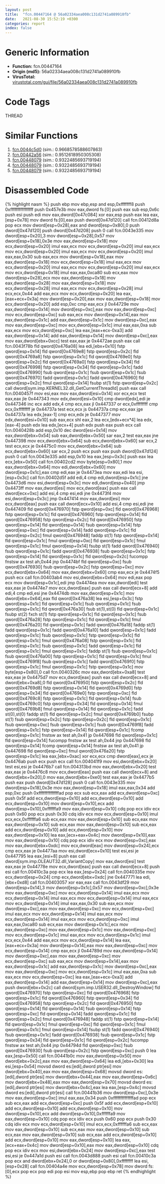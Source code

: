 ```yaml
---
layout: post
title:  "fcn.00447164 @ 56a02334aea008c131d2741a089910fb"
date:   2021-08-30 15:52:19 +0300
categories: report
index: false
---
```


# Generic Information
- **Function:** fcn.00447164
- **Origin (md5):** 56a02334aea008c131d2741a089910fb
- **VirusTotal:** [virustotal.com/gui/file/56a02334aea008c131d2741a089910fb][virustotal_ref]

# Code Tags
<span class="tag" id="THREAD">THREAD</span>


# Similar Functions

1. [fcn.0044c5d0][similar_1_ref] (sim.: 0.9668578588607863)
2. [fcn.00442a56][similar_2_ref] (sim.: 0.9512618950305308)
3. [fcn.00448079][similar_3_ref] (sim.: 0.9322485693719194)
4. [fcn.00448079][similar_4_ref] (sim.: 0.9322485693719194)
5. [fcn.00448079][similar_5_ref] (sim.: 0.9322485693719194)


# Disassembled Code

{% highlight nasm %}
push ebp
mov ebp,esp
and esp,0xfffffff8
push 0xffffffffffffffff
push 0x457e3b
mov eax,dword fs:[0]
push eax
sub esp,0x6c
push esi
push edi
mov eax,dword[0x47c084]
xor eax,esp
push eax
lea eax,[esp+0x78]
mov dword fs:[0],eax
push dword[0x47d120]
call fcn.00412d8a
pop ecx
mov dword[esp+0x28],eax
and dword[esp+0x80],0
push dword[0x47d120]
push dword[0x47d208]
push 0
call fcn.0043e335
mov dword[esp+0x20],3
mov dword[esp+0x28],0x57
mov dword[esp+0x18],0x3e
mov eax,dword[esp+0x18]
mov ecx,dword[esp+0x20]
imul eax,ecx
mov ecx,dword[esp+0x20]
imul eax,ecx
mov ecx,dword[esp+0x20]
imul eax,ecx
mov ecx,dword[esp+0x20]
imul eax,eax,0x30
sub eax,ecx
mov dword[esp+0x18],eax
mov eax,dword[esp+0x18]
mov ecx,dword[esp+0x18]
imul eax,ecx
mov ecx,dword[esp+0x20]
imul eax,ecx
mov ecx,dword[esp+0x20]
imul eax,ecx
mov ecx,dword[esp+0x18]
imul eax,eax,0xca80
sub ecx,eax
mov dword[esp+0x28],ecx
mov eax,dword[esp+0x18]
mov eax,dword[esp+0x28]
mov eax,dword[esp+0x18]
mov ecx,dword[esp+0x28]
imul eax,ecx
mov ecx,dword[esp+0x28]
imul ecx,ecx,0x44
add eax,ecx
mov ecx,dword[esp+0x20]
lea eax,[eax+ecx+0x3a]
mov dword[esp+0x20],eax
mov eax,dword[esp+0x18]
mov ecx,dword[esp+0x20]
add esp,0xc
cmp eax,ecx
jl 0x44729e
mov eax,dword[esp+0x14]
mov dword[esp+0xc],eax
mov eax,dword[esp+0xc]
mov ecx,dword[esp+0xc]
sub eax,ecx
mov dword[esp+0x14],eax
mov eax,dword[esp+0x1c]
add eax,dword[esp+0x1c]
mov dword[esp+0xc],eax
mov eax,dword[esp+0xc]
mov ecx,dword[esp+0x1c]
imul eax,eax,0xa
sub eax,ecx
mov ecx,dword[esp+0xc]
lea eax,[eax+ecx-0xa3]
add eax,dword[esp+0x14]
add eax,dword[esp+0x14]
mov dword[esp+0xc],eax
mov eax,dword[ebx+0xcc]
test eax,eax
je 0x4472ae
push eax
call fcn.0043f78b
fld qword[0x476a08]
lea edi,[ebx+0x10]
fstp qword[esp+0x14]
fld qword[0x4769e8]
fstp qword[esp+0x2c]
fld qword[0x4769a8]
fstp qword[esp+0x1c]
fld qword[0x4769e0]
fstp qword[esp+0x2c]
fld qword[0x4769a0]
fstp qword[esp+0x34]
fld qword[0x476998]
fstp qword[esp+0x34]
fld qword[esp+0x1c]
fadd qword[0x476990]
fsub qword[esp+0x1c]
fsub qword[esp+0x1c]
fsub qword[0x476970]
fadd qword[esp+0x1c]
fadd qword[0x476960]
fld qword[esp+0x2c]
fmul qword[esp+0x14]
fsubp st(1)
fstp qword[esp+0x2c]
call dword[sym.imp.KERNEL32.dll_GetCurrentThreadId]
push eax
call fcn.0040457f
mov esi,eax
mov eax,dword[esi+0x14]
xor ecx,ecx
test eax,eax
jle 0x447343
mov edx,dword[esi+0x10]
cmp dword[edx],edi
je 0x447346
inc ecx
add edx,4
cmp ecx,eax
jl 0x447337
or ecx,0xffffffff
cmp ecx,0xffffffff
je 0x44737a
test ecx,ecx
js 0x44737a
cmp ecx,eax
jge 0x44737a
lea edx,[eax-1]
cmp ecx,edx
je 0x447377
mov edx,dword[esi+0x10]
sub eax,ecx
shl eax,2
lea ecx,[edx+ecx*4]
lea edx,[eax-4]
push edx
lea edx,[ecx+4]
push edx
push eax
push ecx
call fcn.0040428b
add esp,0x10
dec dword[esi+0x14]
mov eax,dword[ebx+0x54]
sub eax,dword[ebx+0x50]
sar eax,2
test eax,eax
jne 0x447398
mov ecx,dword[ebx+0x64]
sub ecx,dword[ebx+0x60]
sar ecx,2
test ecx,ecx
je 0x4475c0
mov ecx,dword[ebx+0x64]
sub ecx,dword[ebx+0x60]
sar ecx,2
push ecx
push eax
push dword[0x47d124]
push 0
call fcn.0043e335
add esp,0x10
lea eax,[esp+0x3c]
push eax
lea ecx,[ebx+0x50]
call fcn.00402cd2
mov byte[esp+0x80],1
mov eax,dword[ebx+0x64]
mov edi,dword[ebx+0x60]
mov dword[esp+0x1c],eax
cmp edi,eax
je 0x4473ea
mov eax,edi
lea esi,[esp+0x3c]
call fcn.00402d5f
add edi,4
cmp edi,dword[esp+0x1c]
jne 0x4473d6
mov esi,dword[esp+0x3c]
mov edi,dword[esp+0x40]
jmp 0x4473ff
mov eax,dword[esi]
mov ecx,dword[eax]
push eax
call dword[ecx+0xc]
add esi,4
cmp esi,edi
jne 0x4473f4
mov esi,dword[esp+0x3c]
jmp 0x447414
mov eax,dword[esi]
mov ecx,dword[eax]
push eax
call dword[ecx+0x10]
add esi,4
cmp esi,edi
jne 0x447409
fld qword[0x476970]
fstp qword[esp+0xc]
fld qword[0x476968]
fstp qword[esp+0x1c]
fld qword[0x476960]
fstp qword[esp+0x14]
fld qword[0x476958]
fstp qword[esp+0x2c]
fld qword[0x476950]
fstp qword[esp+0x14]
fld qword[esp+0x14]
fsub qword[esp+0x14]
fstp qword[esp+0xc]
fld qword[esp+0x14]
fadd qword[esp+0x1c]
fld qword[esp+0x2c]
fmul qword[0x476948]
faddp st(1)
fstp qword[esp+0x14]
fld qword[esp+0x1c]
fmul qword[esp+0xc]
fld qword[esp+0x1c]
fmul qword[esp+0x1c]
fmul qword[esp+0x14]
fsubp st(1)
fadd qword[0x476940]
fsub qword[esp+0x1c]
fadd qword[0x476938]
fsub qword[esp+0x1c]
fstp qword[esp+0x14]
fld qword[esp+0x1c]
fld qword[esp+0x2c]
fucompp
fnstsw ax
test ah,0x44
jnp 0x4474bf
fld qword[esp+0xc]
fsub qword[0x476930]
fsub qword[esp+0x2c]
fstp qword[esp+0xc]
mov ecx,dword[ebx+0x64]
mov eax,dword[ebx+0x60]
cmp eax,ecx
je 0x4474f5
push ecx
call fcn.00403ab4
mov esi,dword[ebx+0x64]
mov edi,eax
pop ecx
mov dword[esp+0x1c],edi
jmp 0x4474ea
mov eax,dword[edi]
test eax,eax
je 0x4474e7
mov ecx,dword[eax]
push eax
call dword[ecx+8]
add edi,4
cmp edi,esi
jne 0x4474db
mov eax,dword[esp+0x1c]
mov dword[ebx+0x64],eax
fld qword[0x476a38]
lea esi,[esp+0x3c]
fstp qword[esp+0x1c]
fld qword[esp+0x1c]
fsub qword[esp+0x1c]
fsub qword[esp+0x1c]
fld qword[0x476a30]
fsub st(1),st(0)
fld qword[esp+0x1c]
fsubp st(2)
fxch st(1)
fstp qword[esp+0x1c]
fld qword[esp+0x1c]
fsub qword[0x476a28]
fstp qword[esp+0x1c]
fld qword[esp+0x1c]
fmul qword[0x476a20]
fld qword[esp+0x1c]
fadd qword[0x476a18]
faddp st(1)
fadd qword[esp+0x1c]
fadd qword[0x476a10]
fadd qword[esp+0x1c]
fadd qword[esp+0x1c]
fsub qword[esp+0x1c]
fstp qword[esp+0x1c]
fld qword[esp+0x1c]
fmul qword[0x476a08]
fstp qword[esp+0x1c]
fld qword[esp+0x1c]
fsub qword[esp+0x1c]
fadd qword[esp+0x1c]
fld qword[esp+0x1c]
fmul qword[esp+0x1c]
faddp st(1)
fsub qword[esp+0x1c]
fsub qword[0x476a00]
fstp qword[esp+0x1c]
fld qword[esp+0x1c]
fmul qword[0x4769f8]
fsub qword[esp+0x1c]
fadd qword[0x4769f0]
fstp qword[esp+0x1c]
fmul qword[esp+0x1c]
fstp qword[esp+0x1c]
mov byte[esp+0x80],0
call fcn.0040326c
mov eax,dword[ebx+0xa8]
test eax,eax
je 0x4475d7
mov ecx,dword[eax]
push eax
call dword[ecx+8]
and dword[ebx+0xa8],0
fld qword[0x476950]
fstp qword[esp+0x2c]
fld qword[0x4769d8]
fstp qword[esp+0x14]
fld qword[0x4769d0]
fstp qword[esp+0x34]
fld qword[0x4769e0]
fstp qword[esp+0xc]
fld qword[0x4769c8]
fstp qword[esp+0x1c]
fld qword[esp+0x14]
fsub qword[0x4769c0]
fstp qword[esp+0x34]
fld qword[esp+0x14]
fmul qword[0x4769b8]
fmul qword[esp+0x14]
fld qword[esp+0x1c]
fadd st(0),st(0)
faddp st(1)
fld qword[esp+0x2c]
fmul qword[0x4769b0]
fsubp st(1)
fsub qword[esp+0x2c]
fstp qword[esp+0x2c]
fld qword[esp+0x1c]
fsub qword[esp+0xc]
fsub qword[esp+0x1c]
fsub qword[0x4769f8]
fadd qword[esp+0x1c]
fstp qword[esp+0x14]
fld qword[esp+0x1c]
fcomp qword[esp+0x1c]
fnstsw ax
test ah,0x41
jp 0x447698
fld qword[esp+0x1c]
fld qword[esp+0x14]
fucompp
fnstsw ax
test ah,0x44
jnp 0x447698
fld qword[esp+0x14]
fcomp qword[esp+0x14]
fnstsw ax
test ah,0x41
jp 0x447698
fld qword[esp+0xc]
fmul qword[0x476a20]
fstp qword[esp+0x1c]
lea eax,[ebx+0xac]
xor ecx,ecx
cmp dword[eax],ecx
je 0x4476ab
push ecx
push ecx
call fcn.004041f9
mov esi,dword[ebx+0x20]
test esi,esi
je 0x4476b7
call fcn.004313bd
mov eax,dword[ebx+0x20]
test eax,eax
je 0x4476c8
mov ecx,dword[eax]
push eax
call dword[ecx+8]
and dword[ebx+0x20],0
mov eax,dword[ebx+0xe0]
test eax,eax
je 0x4477b5
push eax
push dword[0x47d128]
push 0
call fcn.0043e335
mov dword[esp+0x18],0x3e
mov eax,dword[esp+0x18]
imul eax,eax,0x34
add esp,0xc
push 0xffffffffffffffad
pop ecx
sub ecx,eax
add ecx,dword[esp+0xc]
push 0x5f
add ecx,dword[esp+0x10]
add ecx,dword[esp+0x10]
add ecx,dword[esp+0x10]
mov dword[esp+0x10],ecx
add dword[esp+0x10],0xffffffa9
mov eax,dword[esp+0x10]
cdq
pop ecx
idiv ecx
push 0x60
pop ecx
push 0x30
cdq
idiv ecx
mov ecx,dword[esp+0x10]
imul ecx,ecx,0xffffffa6
sub ecx,eax
mov eax,dword[esp+0x10]
sub ecx,eax
mov eax,dword[esp+0x10]
sub ecx,eax
mov eax,dword[esp+0x10]
sub ecx,eax
add ecx,dword[esp+0x10]
add ecx,dword[esp+0x10]
mov eax,dword[esp+0x10]
lea eax,[ecx+eax+0x4c]
mov dword[esp+0x10],eax
mov eax,dword[esp+0x10]
cdq
pop ecx
idiv ecx
mov dword[esp+0xc],eax
mov eax,dword[ebx+0xdc]
mov ecx,dword[eax]
mov dword[esp+0x24],ecx
cmp ecx,eax
je 0x4477aa
mov esi,dword[ecx+0x10]
test esi,esi
je 0x447795
lea eax,[esi+8]
push eax
call dword[sym.imp.OLEAUT32.dll_VariantCopy]
mov eax,dword[esi]
test eax,eax
je 0x44778e
mov ecx,dword[eax]
push eax
call dword[ecx+8]
push esi
call fcn.00410c3a
pop ecx
lea eax,[esp+0x24]
call fcn.0040335e
mov ecx,dword[esp+0x24]
cmp ecx,dword[ebx+0xdc]
jne 0x447771
lea edi,[ebx+0xd8]
call fcn.00403057
xor eax,eax
call fcn.0043df29
mov dword[esp+0x14],3
mov dword[esp+0x1c],0x57
mov dword[esp+0xc],0x3e
mov eax,dword[esp+0xc]
mov ecx,dword[esp+0x14]
imul eax,ecx
mov ecx,dword[esp+0x14]
imul eax,ecx
mov ecx,dword[esp+0x14]
imul eax,ecx
mov ecx,dword[esp+0x14]
imul eax,eax,0x30
sub eax,ecx
mov dword[esp+0xc],eax
mov eax,dword[esp+0xc]
mov ecx,dword[esp+0xc]
imul eax,ecx
mov ecx,dword[esp+0x14]
imul eax,ecx
mov ecx,dword[esp+0x14]
imul eax,ecx
mov ecx,dword[esp+0xc]
imul eax,eax,0xca80
sub ecx,eax
mov dword[esp+0x1c],ecx
mov eax,dword[esp+0xc]
mov eax,dword[esp+0x1c]
mov eax,dword[esp+0xc]
mov ecx,dword[esp+0x1c]
imul eax,ecx
mov ecx,dword[esp+0x1c]
imul ecx,ecx,0x44
add eax,ecx
mov ecx,dword[esp+0x14]
lea eax,[eax+ecx+0x3a]
mov dword[esp+0x14],eax
mov eax,dword[esp+0xc]
mov ecx,dword[esp+0x14]
cmp eax,ecx
jl 0x44789d
mov eax,dword[esp+0x14]
mov dword[esp+0xc],eax
mov eax,dword[esp+0xc]
mov ecx,dword[esp+0xc]
sub eax,ecx
mov dword[esp+0x14],eax
mov eax,dword[esp+0x1c]
add eax,dword[esp+0x1c]
mov dword[esp+0xc],eax
mov eax,dword[esp+0xc]
mov ecx,dword[esp+0x1c]
imul eax,eax,0xa
sub eax,ecx
mov ecx,dword[esp+0xc]
lea eax,[eax+ecx-0xa3]
add eax,dword[esp+0x14]
add eax,dword[esp+0x14]
mov dword[esp+0xc],eax
push dword[ebx+0x2c]
call dword[sym.imp.USER32.dll_DestroyWindow]
fld qword[0x476970]
fstp qword[esp+0xc]
fld qword[0x476968]
fstp qword[esp+0x1c]
fld qword[0x476960]
fstp qword[esp+0x34]
fld qword[0x476958]
fstp qword[esp+0x2c]
fld qword[0x476950]
fstp qword[esp+0x14]
fld qword[esp+0x14]
fsub qword[esp+0x14]
fstp qword[esp+0xc]
fld qword[esp+0x14]
fadd qword[esp+0x1c]
fld qword[esp+0x2c]
fmul qword[0x476948]
faddp st(1)
fstp qword[esp+0x14]
fld qword[esp+0x1c]
fmul qword[esp+0xc]
fld qword[esp+0x1c]
fmul qword[esp+0x1c]
fmul qword[esp+0x14]
fsubp st(1)
fadd qword[0x476940]
fsub qword[esp+0x1c]
fadd qword[0x476938]
fsub qword[esp+0x1c]
fstp qword[esp+0x34]
fld qword[esp+0x1c]
fld qword[esp+0x2c]
fucompp
fnstsw ax
test ah,0x44
jnp 0x44794d
fld qword[esp+0xc]
fsub qword[0x476930]
fsub qword[esp+0x2c]
fstp qword[esp+0xc]
push 0
lea eax,[esp+0x50]
call fcn.00441b0c
mov eax,dword[esp+0x50]
mov dword[ebx+0x2c],eax
mov eax,dword[esp+0x64]
lea edi,[ebx+0x30]
lea esi,[esp+0x54]
movsd dword es:[edi],dword ptr[esi]
mov dword[ebx+0x40],eax
mov eax,dword[esp+0x68]
movsd dword es:[edi],dword ptr[esi]
mov dword[ebx+0x44],eax
mov eax,dword[esp+0x6c]
mov dword[ebx+0x48],eax
mov eax,dword[esp+0x70]
movsd dword es:[edi],dword ptr[esi]
mov dword[ebx+0x4c],eax
lea eax,[esp+0x4c]
movsd dword es:[edi],dword ptr[esi]
call fcn.00441b36
mov dword[esp+0xc],0x3e
mov eax,dword[esp+0xc]
imul eax,eax,0x34
push 0xffffffffffffffad
pop ecx
sub ecx,eax
add ecx,dword[esp+0xc]
push 0x5f
add ecx,dword[esp+0x10]
add ecx,dword[esp+0x10]
add ecx,dword[esp+0x10]
mov dword[esp+0x10],ecx
add dword[esp+0x10],0xffffffa9
mov eax,dword[esp+0x10]
cdq
pop ecx
idiv ecx
push 0x60
pop ecx
push 0x30
cdq
idiv ecx
mov ecx,dword[esp+0x10]
imul ecx,ecx,0xffffffa6
sub ecx,eax
mov eax,dword[esp+0x10]
sub ecx,eax
mov eax,dword[esp+0x10]
sub ecx,eax
mov eax,dword[esp+0x10]
sub ecx,eax
add ecx,dword[esp+0x10]
add ecx,dword[esp+0x10]
mov eax,dword[esp+0x10]
lea eax,[ecx+eax+0x4c]
mov dword[esp+0x10],eax
mov eax,dword[esp+0x10]
cdq
pop ecx
idiv ecx
mov esi,dword[ebx+0x24]
mov dword[esp+0xc],eax
test esi,esi
je 0x447a1d
push esi
call fcn.0043d888
push esi
call fcn.00410c3a
pop ecx
and dword[ebx+0x24],0
or dword[esp+0x80],0xffffffff
lea esi,[esp+0x28]
call fcn.00404a4e
mov ecx,dword[esp+0x78]
mov dword fs:[0],ecx
pop ecx
pop edi
pop esi
mov esp,ebp
pop ebp
ret
{% endhighlight %}


[similar_1_ref]: /report/fcn.0044c5d0@20a93604f17ee6f3c2aa7b1f7a497fcf
[similar_2_ref]: /report/fcn.00442a56@e16f74a2849182d98050864255e902f8
[similar_3_ref]: /report/fcn.00448079@505be53c36227b94e2fcc406f247f6e5
[similar_4_ref]: /report/fcn.00448079@96a869ae624ddb4834a1d5a829f85469
[similar_5_ref]: /report/fcn.00448079@c077742bdc6d4f2c0ca7d0e2a6a94acf
[virustotal_ref]: https://www.virustotal.com/gui/file/56a02334aea008c131d2741a089910fb